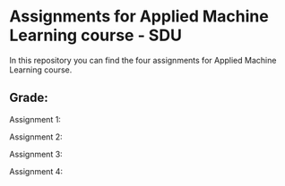 # Assignments for Applied Machine Learning course - SDU

In this repository you can find the four assignments for Applied Machine Learning course.

## Grade:

Assignment 1:

Assignment 2:

Assignment 3:

Assignment 4:

